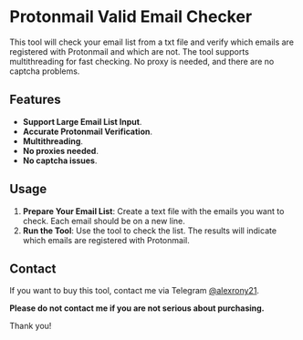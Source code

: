 # Protonmail Valid Email Checker

This tool will check your email list from a txt file and verify which emails are registered with Protonmail and which are not. The tool supports multithreading for fast checking. No proxy is needed, and there are no captcha problems.

## Features

- **Support Large Email List Input**.
- **Accurate Protonmail Verification**.
- **Multithreading**.
- **No proxies needed**.
- **No captcha issues**.

## Usage

1. **Prepare Your Email List**: Create a text file with the emails you want to check. Each email should be on a new line.
2. **Run the Tool**: Use the tool to check the list. The results will indicate which emails are registered with Protonmail.

## Contact

If you want to buy this tool, contact me via Telegram [@alexrony21](https://t.me/alexrony21). 

**Please do not contact me if you are not serious about purchasing.**

Thank you!
